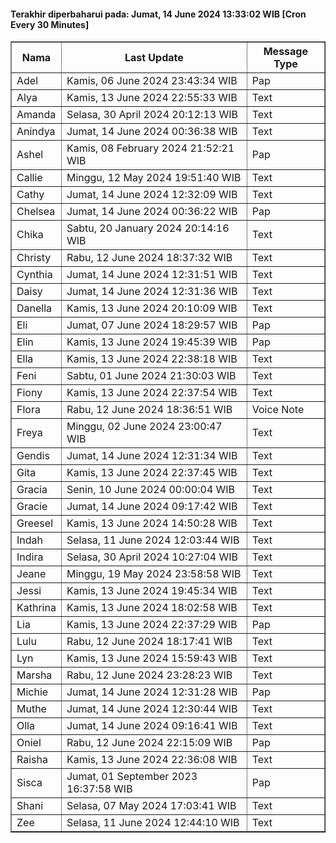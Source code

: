 #### Terakhir diperbaharui pada: Jumat, 14 June 2024 13:33:02 WIB [Cron Every 30 Minutes]

<table border='1'><tr><th>Nama</th><th>Last Update</th><th>Message Type</th></tr><tr><td>Adel</td><td>Kamis, 06 June 2024 23:43:34 WIB</td><td>Pap</td></tr><tr><td>Alya</td><td>Kamis, 13 June 2024 22:55:33 WIB</td><td>Text</td></tr><tr><td>Amanda</td><td>Selasa, 30 April 2024 20:12:13 WIB</td><td>Text</td></tr><tr><td>Anindya</td><td>Jumat, 14 June 2024 00:36:38 WIB</td><td>Text</td></tr><tr><td>Ashel</td><td>Kamis, 08 February 2024 21:52:21 WIB</td><td>Pap</td></tr><tr><td>Callie</td><td>Minggu, 12 May 2024 19:51:40 WIB</td><td>Text</td></tr><tr><td>Cathy</td><td>Jumat, 14 June 2024 12:32:09 WIB</td><td>Text</td></tr><tr><td>Chelsea</td><td>Jumat, 14 June 2024 00:36:22 WIB</td><td>Pap</td></tr><tr><td>Chika</td><td>Sabtu, 20 January 2024 20:14:16 WIB</td><td>Text</td></tr><tr><td>Christy</td><td>Rabu, 12 June 2024 18:37:32 WIB</td><td>Text</td></tr><tr><td>Cynthia</td><td>Jumat, 14 June 2024 12:31:51 WIB</td><td>Text</td></tr><tr><td>Daisy</td><td>Jumat, 14 June 2024 12:31:36 WIB</td><td>Text</td></tr><tr><td>Danella</td><td>Kamis, 13 June 2024 20:10:09 WIB</td><td>Text</td></tr><tr><td>Eli</td><td>Jumat, 07 June 2024 18:29:57 WIB</td><td>Pap</td></tr><tr><td>Elin</td><td>Kamis, 13 June 2024 19:45:39 WIB</td><td>Pap</td></tr><tr><td>Ella</td><td>Kamis, 13 June 2024 22:38:18 WIB</td><td>Text</td></tr><tr><td>Feni</td><td>Sabtu, 01 June 2024 21:30:03 WIB</td><td>Text</td></tr><tr><td>Fiony</td><td>Kamis, 13 June 2024 22:37:54 WIB</td><td>Text</td></tr><tr><td>Flora</td><td>Rabu, 12 June 2024 18:36:51 WIB</td><td>Voice Note</td></tr><tr><td>Freya</td><td>Minggu, 02 June 2024 23:00:47 WIB</td><td>Text</td></tr><tr><td>Gendis</td><td>Jumat, 14 June 2024 12:31:34 WIB</td><td>Text</td></tr><tr><td>Gita</td><td>Kamis, 13 June 2024 22:37:45 WIB</td><td>Text</td></tr><tr><td>Gracia</td><td>Senin, 10 June 2024 00:00:04 WIB</td><td>Text</td></tr><tr><td>Gracie</td><td>Jumat, 14 June 2024 09:17:42 WIB</td><td>Text</td></tr><tr><td>Greesel</td><td>Kamis, 13 June 2024 14:50:28 WIB</td><td>Text</td></tr><tr><td>Indah</td><td>Selasa, 11 June 2024 12:03:44 WIB</td><td>Text</td></tr><tr><td>Indira</td><td>Selasa, 30 April 2024 10:27:04 WIB</td><td>Text</td></tr><tr><td>Jeane</td><td>Minggu, 19 May 2024 23:58:58 WIB</td><td>Text</td></tr><tr><td>Jessi</td><td>Kamis, 13 June 2024 19:45:34 WIB</td><td>Text</td></tr><tr><td>Kathrina</td><td>Kamis, 13 June 2024 18:02:58 WIB</td><td>Text</td></tr><tr><td>Lia</td><td>Kamis, 13 June 2024 22:37:29 WIB</td><td>Pap</td></tr><tr><td>Lulu</td><td>Rabu, 12 June 2024 18:17:41 WIB</td><td>Text</td></tr><tr><td>Lyn</td><td>Kamis, 13 June 2024 15:59:43 WIB</td><td>Text</td></tr><tr><td>Marsha</td><td>Rabu, 12 June 2024 23:28:23 WIB</td><td>Text</td></tr><tr><td>Michie</td><td>Jumat, 14 June 2024 12:31:28 WIB</td><td>Pap</td></tr><tr><td>Muthe</td><td>Jumat, 14 June 2024 12:30:44 WIB</td><td>Text</td></tr><tr><td>Olla</td><td>Jumat, 14 June 2024 09:16:41 WIB</td><td>Text</td></tr><tr><td>Oniel</td><td>Rabu, 12 June 2024 22:15:09 WIB</td><td>Pap</td></tr><tr><td>Raisha</td><td>Kamis, 13 June 2024 22:36:08 WIB</td><td>Text</td></tr><tr><td>Sisca</td><td>Jumat, 01 September 2023 16:37:58 WIB</td><td>Pap</td></tr><tr><td>Shani</td><td>Selasa, 07 May 2024 17:03:41 WIB</td><td>Text</td></tr><tr><td>Zee</td><td>Selasa, 11 June 2024 12:44:10 WIB</td><td>Text</td></tr></table>